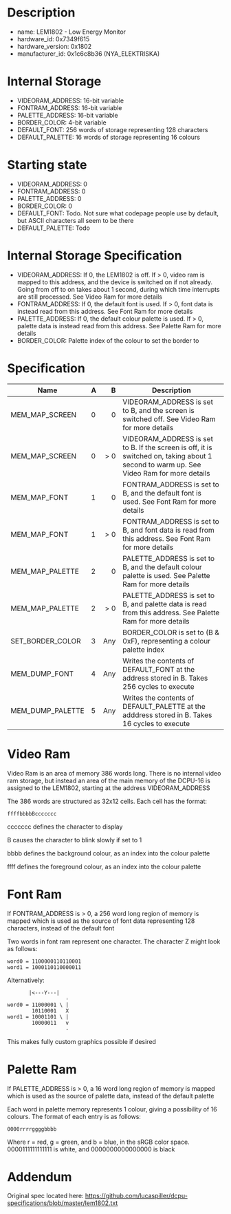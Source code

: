 # Description

- name: LEM1802 - Low Energy Monitor
- hardware_id: 0x7349f615
- hardware_version: 0x1802
- manufacturer_id: 0x1c6c8b36 (NYA_ELEKTRISKA)

# Internal Storage

- VIDEORAM_ADDRESS: 16-bit variable
- FONTRAM_ADDRESS: 16-bit variable
- PALETTE_ADDRESS: 16-bit variable
- BORDER_COLOR: 4-bit variable
- DEFAULT_FONT: 256 words of storage representing 128 characters
- DEFAULT_PALETTE: 16 words of storage representing 16 colours

# Starting state

- VIDEORAM_ADDRESS: 0
- FONTRAM_ADDRESS: 0
- PALETTE_ADDRESS: 0
- BORDER_COLOR: 0
- DEFAULT_FONT: Todo. Not sure what codepage people use by default, but ASCII characters all seem to be there
- DEFAULT_PALETTE: Todo

# Internal Storage Specification

- VIDEORAM_ADDRESS: If 0, the LEM1802 is off. If > 0, video ram is mapped to this address, and the device is switched on if not already. Going from off to on takes about 1 second, during which time interrupts are still processed. See Video Ram for more details
- FONTRAM_ADDRESS: If 0, the default font is used. If > 0, font data is instead read from this address. See Font Ram for more details
- PALETTE_ADDRESS: If 0, the default colour palette is used. If > 0, palette data is instead read from this address. See Palette Ram for more details
- BORDER_COLOR: Palette index of the colour to set the border to

# Specification

| Name | A | B | Description |
| ---- |---|---:|------------|
| MEM_MAP_SCREEN   | 0 | 0   | VIDEORAM_ADDRESS is set to B, and the screen is switched off. See Video Ram for more details |
| MEM_MAP_SCREEN   | 0 | > 0 | VIDEORAM_ADDRESS is set to B. If the screen is off, it is switched on, taking about 1 second to warm up. See Video Ram for more details |
| MEM_MAP_FONT 	   | 1 | 0   | FONTRAM_ADDRESS is set to B, and the default font is used. See Font Ram for more details |
| MEM_MAP_FONT 	   | 1 | > 0 | FONTRAM_ADDRESS is set to B, and font data is read from this address. See Font Ram for more details |
| MEM_MAP_PALETTE  | 2 | 0   | PALETTE_ADDRESS is set to B, and the default colour palette is used. See Palette Ram for more details |
| MEM_MAP_PALETTE  | 2 | > 0 | PALETTE_ADDRESS is set to B, and palette data is read from this address. See Palette Ram for more details |
| SET_BORDER_COLOR | 3 | Any | BORDER_COLOR is set to (B & 0xF), representing a colour palette index |
| MEM_DUMP_FONT    | 4 | Any | Writes the contents of DEFAULT_FONT at the address stored in B. Takes 256 cycles to execute |
| MEM_DUMP_PALETTE | 5 | Any | Writes the contents of DEFAULT_PALETTE at the adddress stored in B. Takes 16 cycles to execute |

# Video Ram

Video Ram is an area of memory 386 words long. There is no internal video ram storage, but instead an area of the main memory of the DCPU-16 is assigned to the LEM1802, starting at the address VIDEORAM_ADDRESS

The 386 words are structured as 32x12 cells. Each cell has the format:

	ffffbbbbBccccccc
	
ccccccc defines the character to display

B causes the character to blink slowly if set to 1

bbbb defines the background colour, as an index into the colour palette

ffff defines the foreground colour, as an index into the colour palette

# Font Ram

If FONTRAM_ADDRESS is > 0, a 256 word long region of memory is mapped which is used as the source of font data representing 128 characters, instead of the default font

Two words in font ram represent one character. The character Z might look as follows:

	word0 = 1100000110110001
	word1 = 1000110110000011

Alternatively: 

		   |<---Y---|
					   -
	word0 = 11000001 \ |
			10110001   X
	word1 = 10001101 \ |
			10000011   v
					   -

This makes fully custom graphics possible if desired

# Palette Ram

If PALETTE_ADDRESS is > 0, a 16 word long region of memory is mapped which is used as the source of palette data, instead of the default palette

Each word in palette memory represents 1 colour, giving a possibility of 16 colours. The format of each entry is as follows:
    
	0000rrrrggggbbbb
	
Where r = red, g = green, and b = blue, in the sRGB color space. 0000111111111111 is white, and 0000000000000000 is black

# Addendum

Original spec located here: https://github.com/lucaspiller/dcpu-specifications/blob/master/lem1802.txt
